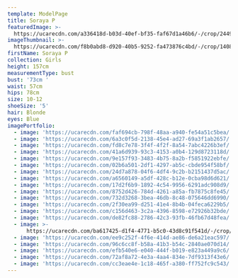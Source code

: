 ```yaml
---
template: ModelPage
title: Soraya P
featuredImage: >-
  https://ucarecdn.com/a336418d-b03d-40ef-bf35-faf67d1a46b6/-/crop/2449x1104/0,0/-/preview/
imageThumbnail: >-
  https://ucarecdn.com/f8b0abd8-d920-40b5-9252-fa473876c4bd/-/crop/1408x1632/486,0/-/preview/
firstName: Soraya P
collection: Girls
height: 157cm
measurementType: bust
bust: '73cm '
waist: 57cm
hips: 78cm
size: 10-12
shoeSize: '5'
hair: Blonde
eyes: Blue
imagePortfolio:
  - image: 'https://ucarecdn.com/faf694cb-798f-48aa-a940-fe54a51c5bea/'
  - image: 'https://ucarecdn.com/6a3c0f5d-2138-45e4-ad27-69a3f1ab2657/'
  - image: 'https://ucarecdn.com/fd8c7e78-3f4f-4f2f-8a54-7abc4226b3ef/'
  - image: 'https://ucarecdn.com/41a6d939-93c3-4153-a0b4-129d8723118d/'
  - image: 'https://ucarecdn.com/9e157f93-3483-4b75-8a2b-f5851922ebfe/'
  - image: 'https://ucarecdn.com/02b6a501-2df1-4297-ab5c-cbde954f58bf/'
  - image: 'https://ucarecdn.com/24d7a878-04f6-4df4-9c2b-b2151437d5ac/'
  - image: 'https://ucarecdn.com/a6560149-a5df-428c-b12e-0cba98d6d621/'
  - image: 'https://ucarecdn.com/17d2f6b9-1892-4c54-9956-6291adc908d9/'
  - image: 'https://ucarecdn.com/8752d426-784d-4261-a85a-fb7875c8fe45/'
  - image: 'https://ucarecdn.com/732d3268-3bea-46db-8c48-075646dd6990/'
  - image: 'https://ucarecdn.com/2f30ea99-d251-41e4-8b4b-04feca6229b5/'
  - image: 'https://ucarecdn.com/c156d463-3c2a-4396-8598-e72926b32bde/'
  - image: 'https://ucarecdn.com/de82fc88-2786-42c3-93fb-46fb67d48fea/'
  - image: >-
      https://ucarecdn.com/ba617425-d1f4-4771-b5c0-43d8c91f541d/-/crop/2076x1632/373,0/-/preview/
  - image: 'https://ucarecdn.com/ee9c252f-4f6e-414d-ae86-de6a21eac597/'
  - image: 'https://ucarecdn.com/96c6cc8f-b58a-41b3-b54c-2840ae070d14/'
  - image: 'https://ucarecdn.com/efb540e6-e040-444f-b019-e823a449a9c6/'
  - image: 'https://ucarecdn.com/72af8a72-4e3a-4aa4-834e-7df9313f43e6/'
  - image: 'https://ucarecdn.com/cc3eae4e-1c18-465f-a380-ff752fc9c543/'
---
```


